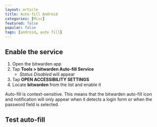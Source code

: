 ```yaml
---
layout: article
title: Auto-fill Android
categories: [Misc]
featured: false
popular: false
tags: [android, auto fill]
---
```


## Enable the service
1. Open the bitwarden app
2. Tap **Tools > bitwarden Auto-fill Service**
    - *Status Disabled* will appear
3. Tap **OPEN ACCESSIBILITY SETTINGS**
4. Locate **bitwarden** from the list and enable it

Auto-fill is context-sensitive. This means that the bitwarden auto-fill icon and notification will only appear when it detects a login form or when the password field is selected.

## Test auto-fill
